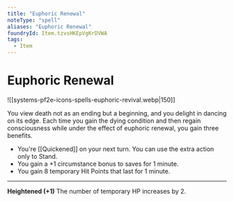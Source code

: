 ```yaml
---
title: "Euphoric Renewal"
noteType: "spell"
aliases: "Euphoric Renewal"
foundryId: Item.tzvsHKEpVgKrDVWA
tags:
  - Item
---
```


# Euphoric Renewal
![[systems-pf2e-icons-spells-euphoric-revival.webp|150]]

You view death not as an ending but a beginning, and you delight in dancing on its edge. Each time you gain the dying condition and then regain consciousness while under the effect of euphoric renewal, you gain three benefits.

*   You're [[Quickened]] on your next turn. You can use the extra action only to Stand.
*   You gain a +1 circumstance bonus to saves for 1 minute.
*   You gain 8 temporary Hit Points that last for 1 minute.

* * *

**Heightened (+1)** The number of temporary HP increases by 2.

